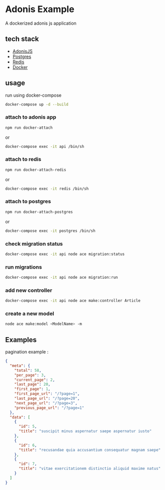 # Adonis Example



A dockerized adonis js application 

## tech stack
- [AdonisJS](https://adonisjs.com/)
- [Postgres](https://www.postgresql.org/)
- [Redis](https://redis.io/)
- [Docker](https://docs.docker.com/compose/)

## usage 

run using docker-compose
```bash
docker-compose up -d --build
```

### attach to adonis app
```bash
npm run docker-attach
```
or
```bash
docker-compose exec -it api /bin/sh
```

### attach to redis
```bash
npm run docker-attach-redis
```
or
```bash
docker-compose exec -it redis /bin/sh
```


### attach to postgres
```bash
npm run docker-attach-postgres
```
or
```bash
docker-compose exec -it postgres /bin/sh
```

### check migration status
```bash
docker-compose exec -it api node ace migration:status
```

### run migrations
```bash
docker-compose exec -it api node ace migration:run
```

### add new controller
```bash
docker-compose exec -it api node ace make:controller Article
```

### create a new model
```bash
node ace make:model <ModelName> -m
```

## Examples
pagination example :
```json
{
  "meta": {
    "total": 58,
    "per_page": 3,
    "current_page": 2,
    "last_page": 20,
    "first_page": 1,
    "first_page_url": "/?page=1",
    "last_page_url": "/?page=20",
    "next_page_url": "/?page=3",
    "previous_page_url": "/?page=1"
  },
  "data": [
    {
      "id": 5,
      "title": "suscipit minus aspernatur saepe aspernatur iusto"
    },
    {
      "id": 6,
      "title": "recusandae quia accusantium consequatur magnam saepe"
    },
    {
      "id": 7,
      "title": "vitae exercitationem distinctio aliquid maxime natus"
    }
  ]
}
```
